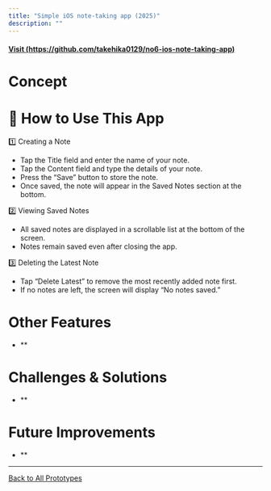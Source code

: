 ```yaml
---
title: "Simple iOS note-taking app (2025)"
description: ""
---
```


#### [Visit (https://github.com/takehika0129/no6-ios-note-taking-app)](https://github.com/takehika0129/no5-ios-note-taking-app)

# **Concept**


# 📖 **How to Use This App**

1️⃣ Creating a Note
- Tap the Title field and enter the name of your note.
- Tap the Content field and type the details of your note.
- Press the “Save” button to store the note.
- Once saved, the note will appear in the Saved Notes section at the bottom.

2️⃣ Viewing Saved Notes
- All saved notes are displayed in a scrollable list at the bottom of the screen.
- Notes remain saved even after closing the app.

3️⃣ Deleting the Latest Note
- Tap “Delete Latest” to remove the most recently added note first.
- If no notes are left, the screen will display “No notes saved.”


# **Other Features**
- **

# **Challenges & Solutions**  
- **

# **Future Improvements**
- **
  
---
[Back to All Prototypes](../index.md)


